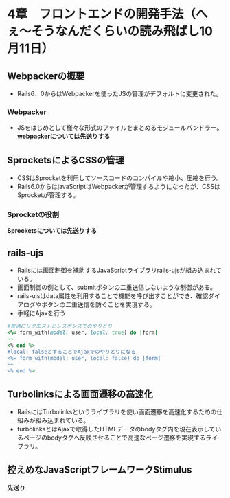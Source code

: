 # 4章　フロントエンドの開発手法（へぇ〜そうなんだくらいの読み飛ばし10月11日）
## Webpackerの概要
- Rails6．0からはWebpackerを使ったJSの管理がデフォルトに変更された。    
### Webpacker
- JSをはじめとして様々な形式のファイルをまとめるモジュールバンドラー。
**webpackerについては先送りする**

## SprocketsによるCSSの管理
- CSSはSprocketを利用してソースコードのコンパイルや縮小、圧縮を行う。
- Rails6.0からはjavaScriptはWebpackerが管理するようになったが、CSSはSprocketが管理する。
### Sprocketの役割
**Sprocketsについては先送りする**

## rails-ujs
- Railsには画面制御を補助するJavaScriptライブラリrails-ujsが組み込まれている。
- 画面制御の例として、submitボタンの二重送信しないような制御がある。
- rails-ujsはdata属性を利用することで機能を呼び出すことができ、確認ダイアログやボタンの二重送信を防ぐことを実現する。
- 手軽にAjaxを行う
```ruby
#普通にリクエストとレスポンスでのやりとり
<%= form_with(model: user, local: true) do |form|
~~
<% end %>
#local: falseとすることでAjaxでのやりとりになる
<%= form_with(model: user, local: false) do |form|
~~
<% end %>
```

## Turbolinksによる画面遷移の高速化
- RailsにはTurbolinksというライブラリを使い画面遷移を高速化するための仕組みが組み込まれている。
- turbolinksとはAjaxで取得したHTMLデータのbodyタグ内を現在表示しているページのbodyタグへ反映させることで高速なページ遷移を実現するライブラリ。

## 控えめなJavaScriptフレームワークStimulus
**先送り**
